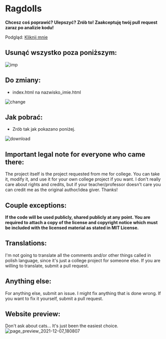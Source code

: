 # Ragdolls
**Chcesz coś poprawić? Ulepszyć? Zrób to! Zaakceptuję twój pull request zaraz po analizie kodu!**

Podgląd: [Kliknij mnie](https://github.com/pajlau/website-temp/blob/main/README.md#website-preview)

## Usunąć wszystko poza poniższym:

![imp](https://user-images.githubusercontent.com/59770398/145058839-0b3c292e-84f8-4149-b3a1-03e39f50dd47.png)

## Do zmiany:
- index.html na nazwisko_imie.html

![change](https://user-images.githubusercontent.com/59770398/145061700-472c400b-5464-4da5-92d5-4605a14e16b2.gif)

## Jak pobrać:
- Zrób tak jak pokazano poniżej.

![download](https://user-images.githubusercontent.com/59770398/145062260-bc2ad0b8-5ab0-4da8-b7ac-75cf2af5eea4.gif)

## Important legal note for everyone who came there:
The project itself is the project requested from me for college. You can take it, modify it, and use it for your own college project if you want. I don't really care about rights and credits, but if your teacher/professor doesn't care you can credit me as the original author/idea giver. Thanks!

## Couple exceptions:
**If the code will be used publicly, shared publicly at any point. You are required to attach a copy of the license and copyright notice which must be included with the licensed material as stated in MIT License.**

## Translations:
I'm not going to translate all the comments and/or other things called in polish language, since it's just a college project for someone else. If you are willing to translate, submit a pull request.

## Anything else:
For anything else, submit an issue. I might fix anything that is done wrong. If you want to fix it yourself, submit a pull request.

## Website preview:
Don't ask about cats... It's just been the easiest choice.
![page_preview_2021-12-07_180807](https://user-images.githubusercontent.com/59770398/145074392-f36b090d-503d-45ce-a2d2-53b8da758d3c.png)

